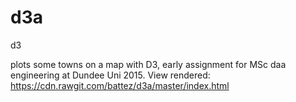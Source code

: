 # d3a
d3

plots some towns on a map with D3, early assignment for MSc daa engineering at Dundee Uni 2015. 
View rendered: https://cdn.rawgit.com/battez/d3a/master/index.html  
